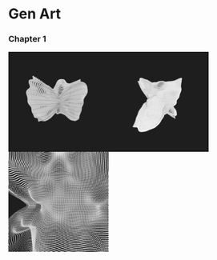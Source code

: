 # Gen Art
### Chapter 1

[<img src="ch1_listing_i1v00/ch1_listing_i1v00.png
" width="200px" align="middle"/>](ch1_listing_i1v00/ch1_listing_i1v00.png
)[<img src="ch1_listing_i1v01/ch1_listing_i1v01.png
" width="200px" align="middle"/>](ch1_listing_i1v01/ch1_listing_i1v01.png
)[<img src="ch1_listing_i1v02/ch1_listing_i1v02.png
" width="200px" align="middle"/>](ch1_listing_i1v02/ch1_listing_i1v02.png
)